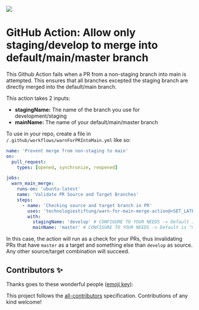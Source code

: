 ![](https://img.shields.io/badge/Build%20with%20%E2%9D%A4%EF%B8%8F-at%20Technologiesitftung%20Berlin-blue)

# GitHub Action: Allow only staging/develop to merge into default/main/master branch
This Github Action fails when a PR from a non-staging branch into main is attempted.
This ensures that all branches excepted the staging branch are directly merged into the default/main branch.

This action takes 2 inputs:
- **stagingName:** The name of the branch you use for development/staging
- **mainName:** The name of your default/main/master branch

To use in your repo, create a file in `/.github/workflows/warnForPRIntoMain.yml` like so:

```yml
name: 'Prevent merge from non-staging to main'
on:
  pull_request:
    types: [opened, synchronize, reopened]

jobs:
  warn_main_merge:
    runs-on: 'ubuntu-latest'
    name: 'Validate PR Source and Target Branches'
    steps:
      - name: 'Checking source and target branch in PR'
        uses: 'technologiestiftung/warn-for-main-merge-action@<SET_LATEST_VERSION_HERE>'
        with:
          stagingName: 'develop' # CONFIGURE TO YOUR NEEDS -> Default is "staging"
          mainName: 'master' # CONFIGURE TO YOUR NEEDS -> Default is "main"

```

In this case, the action will run as a check for your PRs, thus invalidating PRs that have `master` as a target and something else than `develop` as source. Any other source/target combination will succeed.

## Contributors ✨

Thanks goes to these wonderful people ([emoji key](https://allcontributors.org/docs/en/emoji-key)):

<!-- ALL-CONTRIBUTORS-LIST:START - Do not remove or modify this section -->
<!-- prettier-ignore-start -->
<!-- markdownlint-disable -->
<!-- markdownlint-restore -->
<!-- prettier-ignore-end -->
<!-- ALL-CONTRIBUTORS-LIST:END -->

This project follows the [all-contributors](https://github.com/all-contributors/all-contributors) specification. Contributions of any kind welcome!